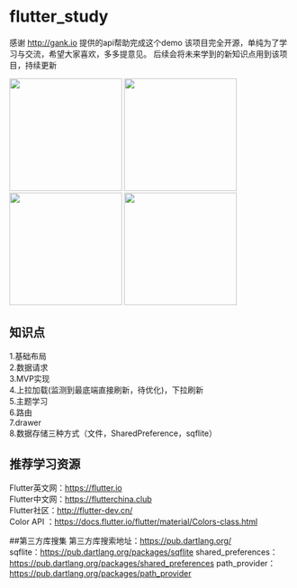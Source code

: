 # flutter_study

感谢 http://gank.io 提供的api帮助完成这个demo
该项目完全开源，单纯为了学习与交流，希望大家喜欢，多多提意见。
后续会将未来学到的新知识点用到该项目，持续更新


<img src="https://github.com/zhujian1989/flutter_study/tree/master/screenshot/1.png" width="200"> <img src="https://github.com/zhujian1989/flutter_study/tree/master/screenshot/2.png" width="200"> <img src="https://github.com/zhujian1989/flutter_study/tree/master/screenshot/3.png" width="200"> <img src="https://github.com/zhujian1989/flutter_study/tree/master/screenshot/4.png" width="200">


## 知识点
1.基础布局  
2.数据请求  
3.MVP实现  
4.上拉加载(监测到最底端直接刷新，待优化)，下拉刷新   
5.主题学习  
6.路由  
7.drawer    
8.数据存储三种方式（文件，SharedPreference，sqflite）



## 推荐学习资源
Flutter英文网：https://flutter.io  
Flutter中文网：https://flutterchina.club  
Flutter社区：http://flutter-dev.cn/  
Color API ：https://docs.flutter.io/flutter/material/Colors-class.html    




##第三方库搜集 
第三方库搜索地址：https://pub.dartlang.org/         
sqflite：https://pub.dartlang.org/packages/sqflite
shared_preferences：https://pub.dartlang.org/packages/shared_preferences
path_provider：https://pub.dartlang.org/packages/path_provider
